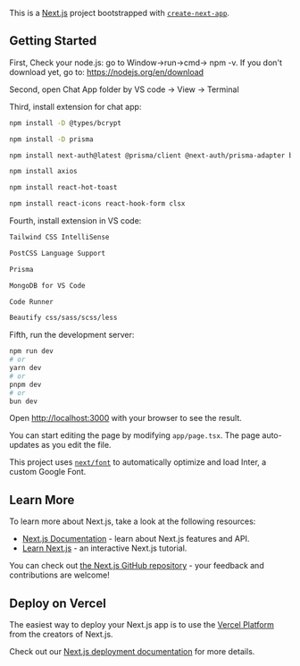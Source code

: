 This is a [Next.js](https://nextjs.org/) project bootstrapped with [`create-next-app`](https://github.com/vercel/next.js/tree/canary/packages/create-next-app).

## Getting Started
First, Check your node.js: go to Window->run->cmd-> npm -v. If you don't download yet, go to: https://nodejs.org/en/download

Second, open Chat App folder by VS code -> View -> Terminal

Third, install extension for chat app:
```bash
npm install -D @types/bcrypt

npm install -D prisma

npm install next-auth@latest @prisma/client @next-auth/prisma-adapter bcrypt

npm install axios

npm install react-hot-toast

npm install react-icons react-hook-form clsx


```
Fourth, install extension in VS code:
```bash
Tailwind CSS IntelliSense

PostCSS Language Support

Prisma

MongoDB for VS Code

Code Runner

Beautify css/sass/scss/less

```

Fifth, run the development server:

```bash
npm run dev 
# or
yarn dev
# or
pnpm dev
# or
bun dev
```

Open [http://localhost:3000](http://localhost:3000) with your browser to see the result.

You can start editing the page by modifying `app/page.tsx`. The page auto-updates as you edit the file.

This project uses [`next/font`](https://nextjs.org/docs/basic-features/font-optimization) to automatically optimize and load Inter, a custom Google Font.

## Learn More

To learn more about Next.js, take a look at the following resources:

- [Next.js Documentation](https://nextjs.org/docs) - learn about Next.js features and API.
- [Learn Next.js](https://nextjs.org/learn) - an interactive Next.js tutorial.

You can check out [the Next.js GitHub repository](https://github.com/vercel/next.js/) - your feedback and contributions are welcome!

## Deploy on Vercel

The easiest way to deploy your Next.js app is to use the [Vercel Platform](https://vercel.com/new?utm_medium=default-template&filter=next.js&utm_source=create-next-app&utm_campaign=create-next-app-readme) from the creators of Next.js.

Check out our [Next.js deployment documentation](https://nextjs.org/docs/deployment) for more details.

